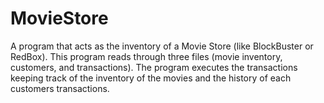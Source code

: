 # MovieStore
A program that acts as the inventory of a Movie Store (like BlockBuster or RedBox). This program reads through three files (movie inventory, customers, and transactions). The program executes the transactions keeping track of the inventory of the movies and the history of each customers transactions.
